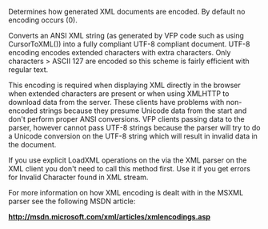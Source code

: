 ﻿Determines how generated XML documents are encoded.  By default no encoding occurs (0).

Converts an ANSI XML string (as generated by VFP code such as using CursorToXML()) into a fully compliant UTF-8 compliant document. UTF-8 encoding encodes extended characters with extra characters. Only characters > ASCII 127 are encoded so this scheme is fairly efficient with regular text.

This encoding is required when displaying XML directly in the browser when extended characters are present or when using XMLHTTP to download data from the server. These clients have problems with non-encoded strings because they presume Unicode data from the start and don't perform proper ANSI conversions. VFP clients passing data to the parser, however cannot pass UTF-8 strings because the parser will try to do a Unicode conversion on the UTF-8 string which will result in invalid data in the document.

If you use explicit LoadXML operations on the via the XML parser on the XML client you don't need to call this method first. Use it if you get errors for Invalid Character found in XML stream.

For more information on how XML encoding is dealt with in the MSXML parser see the following MSDN article:

**<a href="http://msdn.microsoft.com/xml/articles/xmlencodings.asp" target="top">http://msdn.microsoft.com/xml/articles/xmlencodings.asp</a>**